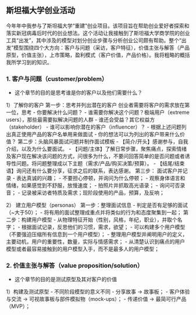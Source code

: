## 斯坦福大学创业活动

今年年中我参与了斯坦福大学“重建”创业项目。该项目旨在帮助创业爱好者探索和落实新冠病毒后时代的创业想法。这个活动让我接触到了斯坦福大学商学院的创业工具“出发”，其中涉及的模型对划分创业步骤与分析创业公司颇有帮助。整个“出发”模型围绕四个大方向：客户与问题（采访，客户特征），价值主张与解答（产品原型，价值主张），上市策略，盈利模式（客户价值，产品价格）。我将粗略的概括我所学习到的知识。


### 1. 客户与问题（customer/problem）
- 这个章节的目的是思考谁是你的客户以及他们需要什么？

1）了解你的客户
第一步：思考并列出潜在的客户
创业者需要将客户的需求放在第一位，思考
    - 你要解决什么问题？
    - 谁需要你解决这个问题？极端用户（extreme users），那些最需要拟解决问题的人群
    - 谁还会受益？其它权益方（stakeholder）
    - 谁可以影响你潜在的客户（influencer）？
    - 根据上述问题列出真正使用产品的客户名单用来做面试
    - 你的想法可以为列出的客户带来什么价值？
第二步：头脑风暴面试问题并制作面试模板
    - 【简介/开头】感谢参与，自我介绍，以及为什么要面试。 
    - 【问题/主体】了解日常步骤，聚焦痛点，探索情绪及客户现在解决该问题的方式，问很多为什么，不要问回答简单的是否问题或者诱导性问题。将问题整理成以下主题（需求/产品/购买决策/预算）。
    - 【结尾/结束语】询问还有什么要分享，征求之后的联系，表达感谢。
第三步： 面试客户并记录
    - 表达真诚的兴趣；
    - 不要担心停顿，并询问为什么停顿；
    - 观察身体语言和情绪，如果感觉到不舒服，放慢速度；
    - 拍照片并抓取高光语录；
    - 询问可否录音；
    - 记录被采访者特质及需求；现阶段使用的产品，预算，及反响；
   
2） 建立用户模型（personas）
第一步：整理面试信息
    - 判定是否有足够的面试（~大于50）；
    - 将有用的面试整理成重点并将类似的行为和态度聚集到一起；
第二步：构建用户模型
    - 从物理特征开始（性别，风格，年纪，职业），并取个名字；
    - 根据面试记录，反思他们的习惯，需求，欲望；
    - 可以构建多个用户模型（不要强迫压缩所有信息到一个用户模型）；
    - 整理用户模型并阐明用户的定义，主要动机，用户的重要性，数量，实际与情感需求；
    - 从清楚认识到痛点的用户模型或者最容易接触到的用户模型入手，而不是最多人的用户模型；
    
### 2. 价值主张与解答（value proposition/solution）
- 这个章节的目的是测试原型及其对客户的价值

1）构建及测试原型
    - 不同阶段模型的意义不同
        - 分享故事 -> 故事板；
        - 客户体验与交流 -> 可视故事板与部件模拟物（mock-ups）；
        - 传递价值 -> 最简可行产品（MVP）；
